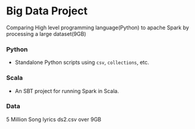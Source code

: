 # Big Data Project
Comparing High level programming language(Python) to apache Spark by processing a large dataset(9GB)


### Python
-  Standalone Python scripts using `csv`, `collections`, etc.

### Scala
- An SBT project for running Spark in Scala.

### Data
5 Million Song lyrics
ds2.csv
over 9GB
